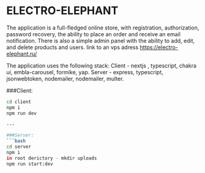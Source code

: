 # ELECTRO-ELEPHANT
The application is a full-fledged online store, with registration, authorization, password recovery, the ability to place an order and receive an email notification. 
There is also a simple admin panel with the ability to add, edit, and delete products and users.
link to an vps adress https://electro-elephant.ru/


The application uses the following stack:
Client - nextjs , typescript, chakra ui, embla-carousel, formike, yap.
Server - express, typescript, jsonwebtoken, nodemailer, nodemailer, multer.


###Client: 
```bash
cd client
npm i
npm run dev

---

###Server:
```bash
cd server
npm i
in root derictory - mkdir uploads
npm run start:dev
